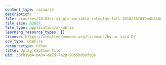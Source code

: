 ```yaml
---
content_type: resource
description: ''
file: /courses/18-01sc-single-variable-calculus-fall-2010/36f019e4b434ee2d7a289055bd88fc8a_MK_0QHbUnIA.srt
file_size: 62057
file_type: application/x-subrip
learning_resource_types: []
license: https://creativecommons.org/licenses/by-nc-sa/4.0/
ocw_type: OCWFile
resourcetype: Other
title: 3play caption file
uid: 36f019e4-b434-ee2d-7a28-9055bd88fc8a
---
```

